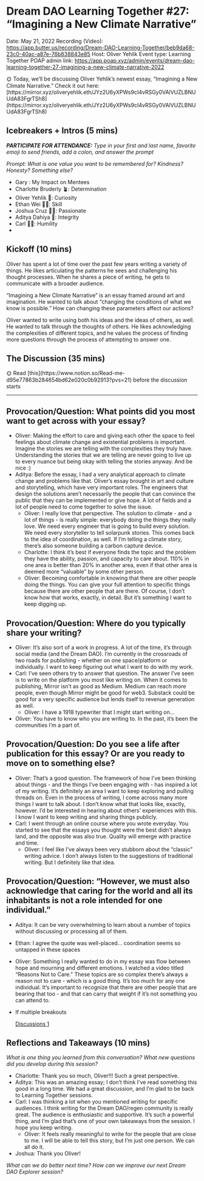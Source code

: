 # Dream DAO Learning Together #27: “Imagining a New Climate Narrative”

Date: May 21, 2022
Recording (Video): https://app.butter.us/recording/Dream-DAO-Learning-Together/beb9da68-23c0-40ac-a87e-76b838843e85
Host: Oliver Yehlik
Event type: Learning Together
POAP admin link: https://app.poap.xyz/admin/events/dream-dao-learning-together-27-imagining-a-new-climate-narrative-2022

<aside>
🌞 Today, we’ll be discussing Oliver Yehlik’s newest essay, “Imagining a New Climate Narrative.”  Check it out here: [https://mirror.xyz/oliveryehlik.eth/JYz2U6yXPWs9cI4vRSGy0VAlVUZLBNUUdA83FgrTSh8](https://mirror.xyz/oliveryehlik.eth/JYz2U6yXPWs9cI4vRSGy0VAlVUZLBNUUdA83FgrTSh8)

</aside>

## Icebreakers + Intros (5 mins)

***PARTICIPATE FOR ATTENDANCE:** Type in your first and last name, favorite emoji to send friends, add a colon, and answer the prompt*

*Prompt: What is one value you want to be remembered for?  Kindness?  Honesty?  Something else?*

- Gary : My Impact on Mentees
- Charlotte Bruderly 🪴: Determination
- Oliver Yehlik 🌉: Curiosity
- Ethan Wei 🫵🏻: Skill
- Joshua Cruz ✌🏻: Passionate
- Aditya Dahiya 🐧: Integrity
- Carl 🏄‍♂️: Humility
- 

## Kickoff (10 mins)

Oliver has spent a lot of time over the past few years writing a variety of things.  He likes articulating the patterns he sees and challenging his thought processes.  When he shares a piece of writing, he gets to communicate with a broader audience.

“Imagining a New Climate Narrative” is an essay framed around art and imagination.  He wanted to talk about “changing the conditions of what we know is possible.”  How can changing these parameters affect our actions?

Oliver wanted to write using both his ideas and the ideas of others, as well.  He wanted to talk through the thoughts of others.  He likes acknowledging the complexities of different topics, and he values the process of finding more questions through the process of attempting to answer one.

## The Discussion (35 mins)

<aside>
🌞 Read [this](https://www.notion.so/Read-me-d95e77863b284654bd62e020c0b92913?pvs=21) before the discussion starts

</aside>

---

## Provocation/Question: What points did you most want to get across with your essay?

- Oliver: Making the effort to care and giving each other the space to feel feelings about climate change and existential problems is important.  Imagine the stories we are telling with the complexities they truly have.  Understanding the stories that we are telling are never going to live up to every nuance but being okay with telling the stories anyway.  And be nice :)
- Aditya: Before the essay, I had a very analytical approach to climate change and problems like that.  Oliver’s essay brought in art and culture and storytelling, which have very important roles.  The engineers that design the solutions aren’t necessarily the people that can convince the public that they can be implemented or give hope.  A lot of fields and a lot of people need to come together to solve the issue.
    - Oliver: I really love that perspective.  The solution to climate - and a lot of things - is really simple: everybody doing the things they really love.  We need every engineer that is going to build every solution.  We need every storyteller to tell solarpunk stories.  This comes back to the idea of coordination, as well.  If I’m telling a climate story, there’s also someone building a carbon capture device.
    - Charlotte: I think it’s best if everyone finds the topic and the problem they have the ability, passion, and capacity to care about.  110% in one area is better than 20% in another area, even if that other area is deemed more “valuable” by some other person.
    - Oliver: Becoming comfortable in knowing that there are other people doing the things.  You can give your full attention to specific things because there are other people that are there.  Of course, I don’t know how that works, exactly, in detail.  But it’s something I want to keep digging up.

## Provocation/Question: Where do you typically share your writing?

- Oliver: It’s also sort of a work in progress.  A lot of the time, it’s through social media (and the Dream DAO).  I’m currently in the crossroads of two roads for publishing - whether on one space/platform or individually.  I want to keep figuring out what I want to do with my work.
- Carl: I’ve seen others try to answer that question.  The answer I’ve seen is to write on the platform you most like writing on.  When it comes to publishing, Mirror isn’t as good as Medium.  Medium can reach more people, even though Mirror might be good for web3.  Substack could be good for a very specific audience but lends itself to revenue generation as well.
    - Oliver: I have a 1918 typewriter that I might start writing on…
- Oliver: You have to know who you are writing to.  In the past, it’s been the communities I’m a part of.

## Provocation/Question: Do you see a life after publication for this essay?  Or are you ready to move on to something else?

- Oliver: That’s a good question.  The framework of how I’ve been thinking about things - and the things I’ve been engaging with - has inspired a lot of my writing.  It’s definitely an area I want to keep exploring and pulling threads on.  Even in the process of writing, I come across many more things I want to talk about.  I don’t know what that looks like, exactly, however.  I’d be interested in hearing about others’ experiences with this.  I know I want to keep writing and sharing things publicly.
- Carl: I went through an online course where you wrote everyday.  You started to see that the essays you thought were the best didn’t always land, and the opposite was also true.  Quality will emerge with practice and time.
    - Oliver: I feel like I’ve always been very stubborn about the “classic” writing advice.  I don’t always listen to the suggestions of traditional writing.  But I definitely like that idea.

## Provocation/Question: “However, we must also acknowledge that caring for the world and all its inhabitants is not a role intended for one individual.”

- Aditya: It can be very overwhelming to learn about a number of topics without discussing or processing all of them.
- Ethan: I agree the quote was well-placed... coordination seems so untapped in these spaces
- Oliver: Something I really wanted to do in my essay was flow between hope and mourning and different emotions.  I watched a video titled “Reasons Not to Care.”  These topics are so complex there’s always a reason not to care - which is a good thing.  It’s too much for any one individual.  It’s important to recognize that there are other people that are bearing that too - and that can carry that weight if it’s not something you can attend to.
- If multiple breakouts
    
    [Discussions 1](Dream%20DAO%20Learning%20Together%20#27%20%E2%80%9CImagining%20a%20New%20C%20cf3cf42cb8404386a758b12b9b07565c/Discussions%201%20be39c13be46e4c89bc866ff07317b4d6.csv)
    

## Reflections and Takeaways (10 mins)

*What is one thing you learned from this conversation? What new questions did you develop during this session?*

- Charlotte: Thank you so much, Oliver!!!  Such a great perspective.
- Aditya: This was an amazing essay; I don’t think I’ve read something this good in a long time.  We had a great discussion, and I’m glad to be back to Learning Together sessions.
- Carl: I was thinking a lot when you mentioned writing for specific audiences.  I think writing for the Dream DAO/regen community is really great.  The audience is enthusiastic and supportive.  It’s such a powerful thing, and I’m glad that’s one of your own takeaways from the session.  I hope you keep writing.
    - Oliver: It feels really meaningful to write for the people that are close to me.  I will be able to tell this story, but I’m just one person.  We can all do it.
- Joshua: Thank you Oliver!

*What can we do better next time? How can we improve our next Dream DAO Explorer session?*